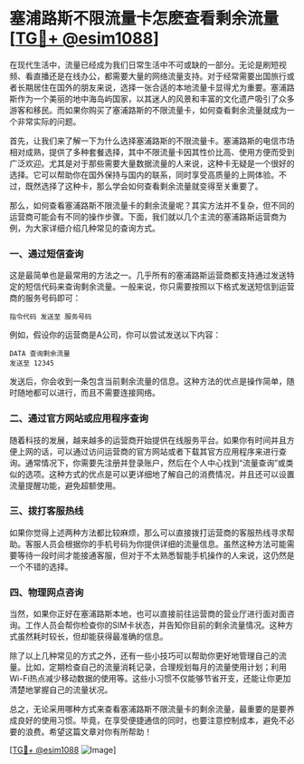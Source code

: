 # 塞浦路斯不限流量卡怎麽查看剩余流量 [[TG💪+ @esim1088](https://t.me/s/esim1088)]

在现代生活中，流量已经成为我们日常生活中不可或缺的一部分。无论是刷短视频、看直播还是在线办公，都需要大量的网络流量支持。对于经常需要出国旅行或者长期居住在国外的朋友来说，选择一张合适的本地流量卡显得尤为重要。塞浦路斯作为一个美丽的地中海岛屿国家，以其迷人的风景和丰富的文化遗产吸引了众多游客和移民。而如果你购买了塞浦路斯的不限流量卡，如何查看剩余流量就成为一个非常实际的问题。

首先，让我们来了解一下为什么选择塞浦路斯的不限流量卡。塞浦路斯的电信市场相对成熟，提供了多种套餐选择，其中不限流量卡因其性价比高、使用方便而受到广泛欢迎。尤其是对于那些需要大量数据流量的人来说，这种卡无疑是一个很好的选择。它可以帮助你在国外保持与国内的联系，同时享受高质量的上网体验。不过，既然选择了这种卡，那么学会如何查看剩余流量就变得至关重要了。

那么，如何查看塞浦路斯不限流量卡的剩余流量呢？其实方法并不复杂，但不同的运营商可能会有不同的操作步骤。下面，我们就以几个主流的塞浦路斯运营商为例，为大家详细介绍几种常见的查询方式。

### 一、通过短信查询

这是最简单也是最常用的方法之一。几乎所有的塞浦路斯运营商都支持通过发送特定的短信代码来查询剩余流量。一般来说，你只需要按照以下格式发送短信到运营商的服务号码即可：

```
指令代码 发送至 服务号码
```

例如，假设你的运营商是A公司，你可以尝试发送以下内容：

```
DATA 查询剩余流量
发送至 12345
```

发送后，你会收到一条包含当前剩余流量的信息。这种方法的优点是操作简单，随时随地都可以进行，而且不需要连接网络。

### 二、通过官方网站或应用程序查询

随着科技的发展，越来越多的运营商开始提供在线服务平台。如果你有时间并且方便上网的话，可以通过访问运营商的官方网站或者下载其官方应用程序来进行查询。通常情况下，你需要先注册并登录账户，然后在个人中心找到“流量查询”或类似的选项。这种方式的优点是可以更详细地了解自己的消费情况，并且还可以设置流量提醒功能，避免超额使用。

### 三、拨打客服热线

如果你觉得上述两种方法都比较麻烦，那么可以直接拨打运营商的客服热线寻求帮助。客服人员会根据你的手机号码为你提供详细的流量信息。虽然这种方法可能需要等待一段时间才能接通客服，但对于不太熟悉智能手机操作的人来说，这仍然是一个不错的选择。

### 四、物理网点咨询

当然，如果你正好在塞浦路斯本地，也可以直接前往运营商的营业厅进行面对面咨询。工作人员会帮你检查你的SIM卡状态，并告知你目前的剩余流量情况。这种方式虽然耗时较长，但却能获得最准确的信息。

除了以上几种常见的方式之外，还有一些小技巧可以帮助你更好地管理自己的流量。比如，定期检查自己的流量消耗记录，合理规划每月的流量使用计划；利用Wi-Fi热点减少移动数据的使用等。这些小习惯不仅能够节省开支，还能让你更加清楚地掌握自己的流量状况。

总之，无论采用哪种方式来查看塞浦路斯不限流量卡的剩余流量，最重要的是要养成良好的使用习惯。毕竟，在享受便捷通信的同时，也要注意控制成本，避免不必要的浪费。希望这篇文章对你有所帮助！

[[TG💪+ @esim1088](https://t.me/s/esim1088) ![Image](https://i.postimg.cc/4NQfJmqS/Snipaste-2025-05-13-00-14-12.png)]
